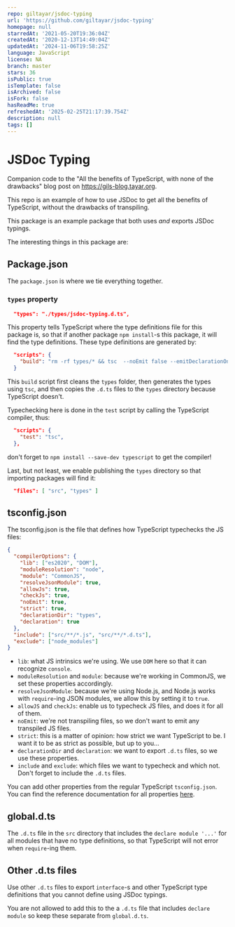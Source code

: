 ```yaml
---
repo: giltayar/jsdoc-typing
url: 'https://github.com/giltayar/jsdoc-typing'
homepage: null
starredAt: '2021-05-20T19:36:04Z'
createdAt: '2020-12-13T14:49:04Z'
updatedAt: '2024-11-06T19:58:25Z'
language: JavaScript
license: NA
branch: master
stars: 36
isPublic: true
isTemplate: false
isArchived: false
isFork: false
hasReadMe: true
refreshedAt: '2025-02-25T21:17:39.754Z'
description: null
tags: []
---
```


# JSDoc Typing

Companion code to the "All the benefits of TypeScript, with none of the drawbacks" blog post
on <https://gils-blog.tayar.org>.

This repo is an example of how to use JSDoc to get all the benefits of TypeScript, without
the drawbacks of transpiling.

This package is an example package that both uses _and_ exports JSDoc typings.

The interesting things in this package are:

## Package.json

The `package.json` is where we tie everything together.

### `types` property

```json
  "types": "./types/jsdoc-typing.d.ts",
```

This property tells TypeScript where the type definitions file for this package is, so that if
another package `npm install`-s this package, it will find the type definitions. These
type definitions are generated by:

```json
  "scripts": {
    "build": "rm -rf types/* && tsc  --noEmit false --emitDeclarationOnly true && cp src/*.d.ts types",
  }
```

This `build` script first cleans the `types` folder, then generates the types using `tsc`,
and then copies the `.d.ts` files to the `types` directory because TypeScript doesn't.

Typechecking here is done in the `test` script by calling the TypeScript compiler, thus:

```json
  "scripts": {
    "test": "tsc",
  },
```

don't forget to `npm install --save-dev typescript` to get the compiler!

Last, but not least, we enable publishing the `types` directory so that importing packages
 will find it:

 ```json
   "files": [ "src", "types" ]
```

## tsconfig.json

The tsconfig.json is the file that defines how TypeScript typechecks the JS files:

```json
{
  "compilerOptions": {
    "lib": ["es2020", "DOM"],
    "moduleResolution": "node",
    "module": "CommonJS",
    "resolveJsonModule": true,
    "allowJs": true,
    "checkJs": true,
    "noEmit": true,
    "strict": true,
    "declarationDir": "types",
    "declaration": true
  },
  "include": ["src/**/*.js", "src/**/*.d.ts"],
  "exclude": ["node_modules"]
}
```

* `lib`: what JS intrinsics we're using. We use `DOM` here so that it can recognize `console`.
* `moduleResolution` and `module`: because we're working in CommonJS, we set these properties
  accordingly.
* `resolveJsonModule`: because we're using Node.js, and Node.js works with `require`-ing
  JSON modules, we allow this by setting it to `true`.
* `allowJS` and `checkJs`: enable us to typecheck JS files, and does it for all of them.
* `noEmit`: we're not transpiling files, so we don't want to emit any transpiled JS files.
* `strict`: this is a matter of opinion: how strict we want TypeScript to be.
   I want it to be as strict as possible, but up to you...
* `declarationDir` and `declaration`: we want to export `.d.ts` files, so we use these properties.
* `include` and `exclude`: which files we want to typecheck and which not. Don't forget to
   include the `.d.ts` files.

You can add other properties from the regular TypeScript `tsconfig.json`. You can find
the reference documentation for all properties [here](https://www.typescriptlang.org/tsconfig).

## global.d.ts

The `.d.ts` file in the `src` directory that includes the `declare module '...'` for all modules
that have no type definitions, so that TypeScript will not error when `require`-ing them.

## Other .d.ts files

Use other `.d.ts` files to export `interface`-s and other TypeScript type definitions that you
cannot define using JSDoc typings.

You are not allowed to add this to the a `.d.ts` file that includes `declare module` so keep
these separate from `global.d.ts`.
